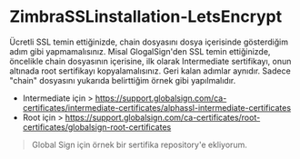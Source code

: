 # ZimbraSSLinstallation-LetsEncrypt

Ücretli SSL temin ettiğinizde, chain dosyasını dosya içerisinde gösterdiğim adım gibi yapmamalısınız.
Misal GlogalSign'den SSL temin ettiğinizde, öncelikle chain dosyasının içerisine, ilk olarak Intermediate sertifikayı, onun altınada root sertifikayı kopyalamalısınız.
Geri kalan adımlar aynıdır. Sadece "chain" dosyasını yukarıda belirttiğim örnek gibi yapılmalıdır.

- Intermediate için > https://support.globalsign.com/ca-certificates/intermediate-certificates/alphassl-intermediate-certificates
- Root için > https://support.globalsign.com/ca-certificates/root-certificates/globalsign-root-certificates

> Global Sign için örnek bir sertifika repository'e ekliyorum.
